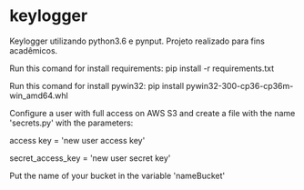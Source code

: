 # keylogger
Keylogger utilizando python3.6 e pynput. Projeto realizado para fins acadêmicos.

Run this comand for install requirements:
pip install -r requirements.txt

Run this comand for install pywin32:
pip install pywin32-300-cp36-cp36m-win_amd64.whl

Configure a user with full access on AWS S3 and create a file with the name 'secrets.py' with the parameters:

access key = 'new user access key'

secret_access_key = 'new user secret key'

Put the name of your bucket in the variable 'nameBucket'
